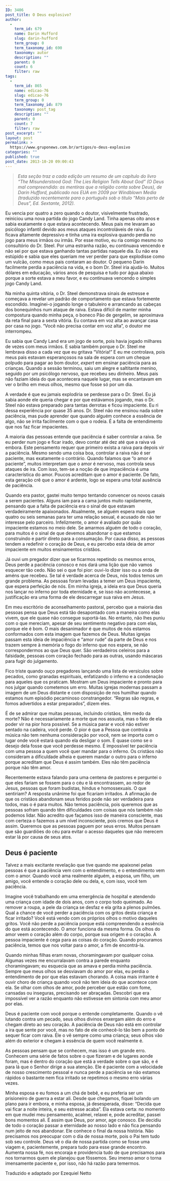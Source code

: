 ```yaml
---
ID: 3406
post_title: O Deus explosivo?
author:
  - 
    term_id: 679
    name: Darin Hufford
    slug: darin-hufford
    term_group: 0
    term_taxonomy_id: 690
    taxonomy: autor
    description: ""
    parent: 0
    count: 6
    filter: raw
tags:
  - 
    term_id: 865
    name: edicao-76
    slug: edicao-76
    term_group: 0
    term_taxonomy_id: 879
    taxonomy: post_tag
    description: ""
    parent: 0
    count: 7
    filter: raw
post_excerpt: ""
layout: post
permalink: >
  https://www.gruponews.com.br/artigos/o-deus-explosivo
categories: ""
published: true
post_date: 2013-10-20 09:00:43
---
```

<blockquote><i>Esta seção traz a cada edição um resumo de um capítulo do livro “The Misunderstood God: The Lies Religion Tells About God” (O Deus mal compreendido: as mentiras que a religião conta sobre Deus), de Darin Hufford, publicado nos EUA em 2009 por Windblown Media (traduzido recentemente para o português sob o título “Mais perto de Deus”, Ed. Sextante, 2012).</i></blockquote>
Eu vencia por quatro a zero quando o doutor, visivelmente frustrado, reiniciou uma nova partida do jogo Candy Land. Tinha apenas oito anos e sabia exatamente o que estava acontecendo. Meus pais me levaram ao psicólogo infantil devido aos meus ataques incontroláveis de raiva. Eu ficava altamente depressivo e tinha uma ira explosiva quando perdia no jogo para meus irmãos ou irmãs. Por esse motivo, eu ria comigo mesmo no consultório do Dr. Steel. Por uma estranha razão, eu continuava vencendo e não sei por que estava ganhando tantas partidas naquele dia. Eu não era estúpido e sabia que eles queriam me ver perder para que explodisse como um vulcão, como meus pais contaram ao doutor. O pequeno Darin facilmente perdia a paciência na vida, e o bom Dr. Steel iria ajudá-lo. Muitos dólares em educação, vários anos de pesquisa e tudo por água abaixo porque a sorte estava a meu favor, e eu continuava vencendo o simples jogo Candy Land.

Na minha quinta vitória, o Dr. Steel demonstrava sinais de estresse e começava a revelar um padrão de comportamento que estava fortemente escondido. Imaginei-o jogando longe o tabuleiro e arrancando as cabeças dos bonequinhos num ataque de raiva. Estava difícil de manter minha compostura quando minha peça, o boneco Pão de gergelim, se aproximava da reta final para a sexta vitória. Eu contava em voz alta ao avançar casa por casa no jogo. “Você não precisa contar em voz alta”, o doutor me interrompeu.

Eu sabia que Candy Land era um jogo de sorte, pois havia jogado milhares de vezes com meus irmãos. E sabia também porque o Dr. Steel me lembrava disso a cada vez que eu gritava “Vitória!” E eu me controlava, pois meus pais estavam esperançosos na sala de espera com um cheque polpudo para pagar ao bom doutor, <i>expert </i>em ensinar paciência para as crianças. Quando a sessão terminou, saiu um alegre e saltitante menino, seguido por um psicólogo nervoso, que recebeu seu dinheiro. Meus pais não faziam ideia do que acontecera naquele lugar, mas se encantavam em ver o brilho em meus olhos, mesmo que fosse só por um dia.

A verdade é que eu jamais explodiria se perdesse para o Dr. Steel. Eu já sabia aonde ele queria chegar e por que estávamos jogando, mas o Dr. Steel não estava preparado para tantas derrotas e ficou impaciente. Eu ri dessa experiência por quase 35 anos. Dr. Steel não me ensinou nada sobre paciência, mas pude aprender que quando alguém conhece a essência de algo, não se irrita facilmente com o que o rodeia. É a falta de entendimento que nos faz ficar impacientes.

A maioria das pessoas entende que paciência é saber controlar a raiva. Se eu perder num jogo e ficar irado, devo contar até dez até que a raiva vá embora. Este pensamento requer que primeiro exista a raiva para depois vir a paciência. Mesmo sendo uma coisa boa, controlar a raiva não é ser paciente, mas exatamente o contrário. Quando falamos que “o amor é paciente”, muitos interpretam que o amor é nervoso, mas controla seus ataques de ira. Com isso, tem-se a noção de que impaciência é uma característica do amor. Poucos acreditam que o amor é paciente. De fato, esta geração crê que o amor é ardente, logo se espera uma total ausência de paciência.

Quando era pastor, gastei muito tempo tentando convencer os novos casais a serem pacientes. Alguns iam para a cama juntos muito rapidamente, pensando que a falta de paciência era o sinal de que estavam verdadeiramente apaixonados. Atualmente, se alguém espera mais que quatro ou seis semanas para ter uma relação sexual, é acusado de não ter interesse pelo parceiro. Infelizmente, o amor é avaliado por quão impaciente estamos no meio dele. Se amarmos alguém de todo o coração, para muitos é o sinal de que devemos abandonar o que estamos construindo e partir direto para a consumação. Por causa disso, as pessoas tendem a redefinir o coração de Deus, e eu percebo esta ideia de amor impaciente em muitos ensinamentos cristãos.

Já ouvi um pregador dizer que se ficarmos repetindo os mesmos erros, Deus perde a paciência conosco e nos dará uma lição que não vamos esquecer tão cedo. Não sei o que foi pior: ouvi-lo dizer isso ou a onda de améns que recebeu. Se tal é verdade acerca de Deus, nós todos temos um grande problema. As pessoas foram levadas a temer um Deus impaciente, que espera perfeição de nós. Em minha igreja, a ideia era que Deus queria nos lançar no inferno por toda eternidade e, se isso não acontecesse, a justificação era uma forma de ele descarregar sua raiva em Jesus.

Em meu escritório de aconselhamento pastoral, percebo que a maioria das pessoas pensa que Deus está tão desapontado com a maneira como elas vivem, que ele quase não consegue suportá-las. No entanto, não lhes puniu com o que mereciam, apesar de seu sentimento negativo para com elas, porque ele é bom. O mais desanimador é que muitos de nós estamos conformados com esta imagem que fazemos de Deus. Muitas igrejas passam esta ideia de impaciência e “amor rude” da parte de Deus e nos trazem sempre à memória o fogo do inferno que nos espera, se não correspondermos ao que Deus quer. São verdadeiros celeiros para a falsidade, pessoas com coração fechado para as outras, usando máscaras para fugir do julgamento.

Fico triste quando ouço pregadores lançando uma lista de versículos sobre pecados, como granadas espirituais, enfatizando o inferno e a condenação para aqueles que os praticam. Mostram um Deus impaciente e pronto para nos julgar quando cometemos um erro. Muitas igrejas modernas passam a imagem de um Deus distante e com disposição de nos humilhar quando estamos num episódio pecaminoso constrangedor. “Regras são regras, e fomos advertidos a estar preparados”, dizem eles.

É de se admirar que muitas pessoas, incluindo cristãos, têm medo da morte? Não é necessariamente a morte que nos assusta, mas o fato de ela poder vir na pior hora possível. Se a música parar e você não estiver sentado na cadeira, você perde. O pior é que a Pessoa que controla a música não tem nenhuma consideração por você, nem se importa com o lugar onde você estará quando ela desligar o som. É quase como se o desejo dela fosse que você perdesse mesmo. É impossível ter paciência com uma pessoa a quem você quer mandar para o inferno. Os cristãos não consideram a dificuldade alheia e querem mandar o outro para o inferno porque acreditam que Deus é assim também. Eles não têm paciência porque não têm amor.

Recentemente estava falando para uma centena de pastores e perguntei o que eles fariam se fossem para o céu e lá encontrassem, ao redor de Jesus, pessoas que foram budistas, hindus e homossexuais. O que sentiriam? A resposta unânime foi que ficariam irritados. A afirmação de que os cristãos abandonam seus feridos pode não ser verdadeira para todos, mas o é para muitos. Não temos paciência, pois queremos que as pessoas sofram quando têm dificuldades com coisas que nós também não podemos lidar. Não acredito que façamos isso de maneira consciente, mas com certeza o fazemos a um nível inconsciente, pois cremos que Deus é assim. Queremos que as pessoas paguem por seus erros. Muitos pensam que são guardiões do céu para evitar o acesso daqueles que não merecem estar lá por causa de seus atos.
<h2>Deus é paciente</h2>
Talvez a mais excitante revelação que tive quando me apaixonei pelas pessoas é que a paciência vem com o entendimento, e o entendimento vem com o amor. Quando você ama realmente alguém, a esposa, um filho, um amigo, você entende o coração dele ou dela, e, com isso, você tem paciência.

Imagine você trabalhando em uma emergência de hospital e atendendo uma criança com idade de dois anos, com o corpo todo queimado. Ao remover a roupa, a pele da criança se desfaz e ela grita a plenos pulmões. Qual a chance de você perder a paciência com os gritos desta criança e ficar irritado? Você está vendo com os próprios olhos o motivo daqueles gritos. Você não perde a paciência porque está compreendendo a essência do que está acontecendo. O amor funciona da mesma forma. Os olhos do amor veem o coração além do corpo, porque sua origem é o coração. A pessoa impaciente é cega para as coisas do coração. Quando procuramos paciência, temos que nos voltar para o amor, a fim de encontrá-la.

Quando minhas filhas eram novas, choramingavam por qualquer coisa. Algumas vezes me encurralavam contra a parede enquanto choramingavam; eu esquecia que as amava e perdia minha paciência. Sempre que meus olhos se desviavam do amor por elas, eu perdia o entendimento de por que elas estavam chorando. A coisa mais irritante é ouvir choro de criança quando você não tem ideia do que acontece com ela. Se olhar com olhos de amor, pode perceber que estão com fome, cansadas ou inseguras, precisando ser abraçadas. Descobri que era impossível ver a razão enquanto não estivesse em sintonia com meu amor por elas.

Deus é paciente com você porque o entende completamente. Quando o vê lutando contra um pecado, seus olhos divinos enxergam além do erro e chegam direto ao seu coração. A paciência de Deus não está em controlar a ira que sente por você, mas no fato de ele conhecê-lo tão bem a ponto de sequer ficar com raiva. Ele o vê sempre como uma criança; seus olhos vão além do exterior e chegam à essência de quem você realmente é.

As pessoas pensam que se conhecem, mas isso é um grande erro. Conhecem uma série de fatos sobre o que fizeram e de lugares aonde foram, mas é dentro do coração que está a verdade sobre o que são, e é para lá que o Senhor dirige a sua atenção. Ele é paciente com a velocidade de nosso crescimento pessoal e nunca perde a paciência se não estamos rápidos o bastante nem fica irritado se repetimos o mesmo erro várias vezes.

Minha esposa e eu fomos a um chá de bebê, e eu preferia ser um prisioneiro de guerra a estar ali. Desde que chegamos, fiquei bolando um plano para ir embora, e minha esposa, já desesperada, disse: “Decida que vai ficar a noite inteira, e seu estresse acaba”. Ela estava certa: no momento em que mudei meu pensamento, acalmei, relaxei e, pode acreditar, passei bons momentos ali. É assim que Deus, por amor, age conosco. Ele decidiu de todo o coração passar a eternidade ao nosso lado e não fica pensando num jeito de nos abandonar. Ele conhece o final da nossa história. Não precisamos nos preocupar com o dia de nossa morte, pois o Pai tem tudo sob seu controle. Deus vê o dia de nossa partida como se fosse uma viagem e, pacientemente, prepara tudo para esse grande encontro. Aumenta nossa fé, nos encoraja e providencia tudo de que precisamos para nos tornarmos quem ele planejou que fôssemos. Seu imenso amor o torna imensamente paciente e, por isso, não há razão para temermos.
<p class="pebio">Traduzido e adaptado por Ezequiel Netto</p>